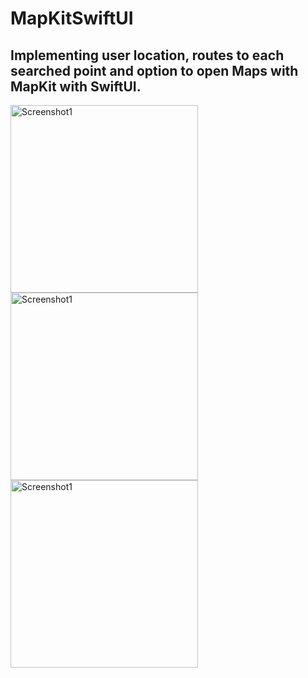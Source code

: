 # MapKitSwiftUI
## Implementing user location, routes to each searched point and option to open Maps with MapKit with SwiftUI.

<div>
  <img width="300" alt="Screenshot1" src="https://github.com/wellitonaraujo/MapKitSwiftUI/assets/42000136/19d24870-334d-4d09-a6bc-1a5fbf630e67">
  <img width="300" alt="Screenshot1" src="https://github.com/wellitonaraujo/MapKitSwiftUI/assets/42000136/468e54f9-7c7b-4dfb-8930-309ccd2730c1">
  <img width="300" alt="Screenshot1" src="https://github.com/wellitonaraujo/MapKitSwiftUI/assets/42000136/863f8a79-227d-488a-a0aa-b2e7569f81d7">
</div>
